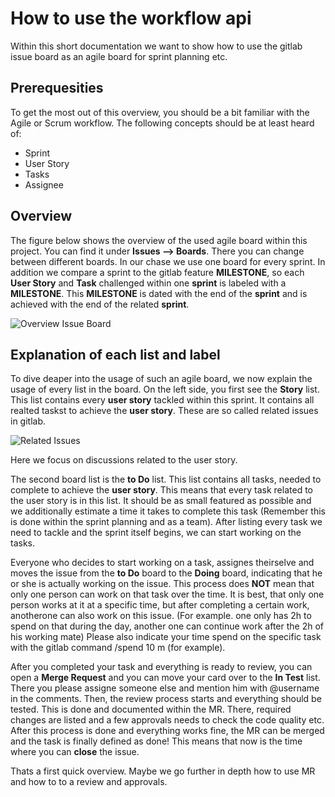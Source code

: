 # How to use the workflow api

Within this short documentation we want to show how to use the gitlab issue
board as an agile board for sprint planning etc.

## Prerequesities

To get the most out of this overview, you should be a bit familiar with the Agile
or Scrum workflow. The following concepts should be at least heard of:
- Sprint
- User Story
- Tasks
- Assignee

## Overview

The figure below shows the overview of the used agile board within this project.
You can find it under **Issues --> Boards**. There you can change between different
boards. In our chase we use one board for every sprint. In addition we compare a
sprint to the gitlab feature **MILESTONE**, so each **User Story** and **Task** challenged
within one **sprint** is labeled with a **MILESTONE**. This **MILESTONE** is dated with the
end of the **sprint** and is achieved with the end of the related **sprint**.

![Overview Issue Board](/docu/pictures/agile_board.JPG)

## Explanation of each list and label

To dive deaper into the usage of such an agile board, we now explain the usage of
every list in the board. On the left side, you first see the **Story** list. This list
contains every **user story** tackled within this sprint. It contains all realted taskst
to achieve the **user story**. These are so called related issues in gitlab.

![Related Issues](/docu/pictures/related_issues.JPG)

Here we focus on discussions related to the user story.

The second board list is the **to Do** list. This list contains all tasks, needed
to complete to achieve the **user story**. This means that every task related to
the user story is in this list. It should be as small featured as possible and we
additionally estimate a time it takes to complete this task (Remember this is done
within the sprint planning and as a team). After listing every task we need to tackle
and the sprint itself begins, we can start working on the tasks.

Everyone who decides to start working on a task, assignes theirselve and moves the
issue from the **to Do** board to the **Doing** board, indicating that he or she is
actually working on the issue.
This process does **NOT** mean that only one person can work on that task over the time.
It is best, that only one person works at it at a specific time, but after completing
a certain work, anotherone can also work on this issue. (For example. one only has 2h
to spend on that during the day, another one can continue work after the 2h of his working
mate)
Please also indicate your time spend on the specific task with the gitlab command
/spend 10 m (for example).

After you completed your task and everything is ready to review, you can open a
**Merge Request** and you can move
your card over to the **In Test** list. There you please assigne someone else and
mention him with @username in the comments.
Then, the review process starts and everything should be tested. This is done and
documented within the MR. There, required changes are listed and a few approvals
needs to check the code quality etc. After this process is done and everything works
fine, the MR can be merged and the task is finally defined as done! This means that
now is the time where you can **close** the issue.

Thats a first quick overview. Maybe we go further in depth how to use MR and how to
to a review and approvals.
